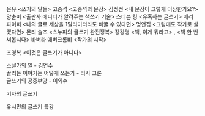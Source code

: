 은유 <쓰기의 말들>
고종석 <고종석의 문장>
김정선 <내 문장이 그렇게 이상한가요?>
양춘미 <출판사 에디터가 알려주는 책쓰기 기술>
스티븐 킹 <유혹하는 글쓰기>
메리 파이퍼 <나의 글로 세상을 1밀리미터라도 바꿀 수 있다면>
명언집 <그럼에도 작가로 살겠다면>
몬티 슐츠 <스누피의 글쓰기 완전정복>
장강명 <책, 이게 뭐라고> , <책 한 번 써봅시다>
바버라 애버크롬비 <작가의 시작>

조영복 <이것은 글쓰기가 아니다>

소설가의 일 - 김연수  
끌리는 이야기는 어떻게 쓰는가 - 리사 크론  
글쓰기의 공중부양 - 이외수

기자의 글쓰기

유시민의 글쓰기 특강